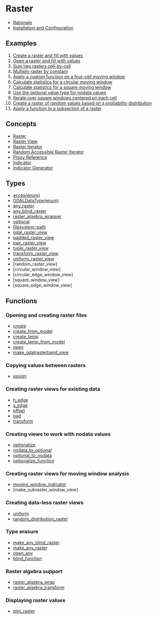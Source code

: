# Raster
- [Rationale](./rationale.md)
- [Installation and Configuration](./installation_configuration.md)

## Examples
1. [Create a raster and fill with values](./examples/example_1.md)
2. [Open a raster and fill with values](./examples/example_2.md)
3. [Sum two rasters cell-by-cell](./examples/example_3.md)
4. [Multiply raster by constant](./examples/example_4.md)
5. [Apply a custom function on a four-cell moving window ](./examples/example_5.md)
6. [Calculate statistics for a circular moving window](./examples/example_6.md)
7. [Calculate statistics for a square moving window](./examples/example_7.md)
8. [Use the optional value type for nodata values](./examples/example_8.md)
9. [Iterate over square windows centered on each cell](./examples/example_9.md)
10. [Create a raster of random values based on a probability distribution](./examples/example_10.md)
11. [Apply a function to a subsection of a raster](./examples/example_11.md)

## Concepts
- [Raster](./concepts/raster.md)
- [Raster View](./concepts/raster_view.md)
- [Raster Iterator](./concepts/raster_iterator.md)
- [Random Accessible Raster Iterator](./concepts/random_accessible_raster_iterator.md)
- [Proxy Reference](./concepts/proxy_reference.md)
- [Indicator](./concepts/indicator.md)
- [Indicator Generator](./concepts/indicator_generator.md)

## Types
- [acces(enum)](./types/access.md)
- [GDALDataType(enum)](./types/gdal_data_type.md)
- [any_raster](./types/any_raster.md)
- [any_blind_raster](./types/any_blind_raster.md)
- [raster_algebra_wrapper](./types/raster_algebra_wrapper.md)
- [optional](./types/optional.md)
- [filesystem::path](./types/path.md)
- [gdal_raster_view](./types/gdal_raster_view.md)
- [padded_raster_view](./types/padded_raster_view.md)
- [pair_raster_view](./types/pair_raster_view.md)
- [tuple_raster_view](./types/tuple_raster_view.md)
- [transform_raster_view](./types/transform_raster_view.md)
- [uniform_raster_view](./types/uniform_raster_view.md)
- [random_raster_view]
- [circular_window_view]
- [circular_edge_window_view]
- [square_window_view]
- [square_edge_window_view]

## Functions

### Opening and creating raster files
- [create](./functions/create.md)
- [create_from_model](./functions/create_from_model.md)
- [create_temp](./functions/create_temp.md)
- [create_temp_from_model](./functions/create_temp_from_model.md)
- [open](./functions/open.md)
- [make_gdalrasterband_view](./functions/make_gdalrasterband_view.md)

### Copying values between rasters
- [assign](./functions/assign.md)

### Creating raster views for existing data
- [h_edge](./functions/h_edge.md)
- [v_edge](./functions/v_edge.md)
- [offset](./functions/offset.md)
- [pad](./functions/pad.md)
- [transform](./functions/transform.md)

### Creating views to work with nodata values
- [optionalize](./functions/optionalize.md)
- [nodata_to_optional](./functions/nodata_to_optional.md)
- [optional_to_nodata](./functions/optional_to_nodata.md)
- [optionalize_function](./functions/optionalize_function.md)

### Creating raster views for moving window analysis
- [moving_window_indicator](./functions/moving_window_indicator.md)
- [make_subraster_window_view]

### Creating data-less raster views
- [uniform](./functions/uniform.md)
- [random_distribution_raster](./functions/random_distribution_raster.md)

### Type erasure
- [make_any_blind_raster](./functions/make_any_blind_raster.md)
- [make_any_raster](./functions/make_any_raster.md)
- [open_any](./functions/open_any.md)
- [blind_function](./functions/blind_function.md)

### Raster algebra support
- [raster_algebra_wrap](./functions/raster_algebra_wrap.md)
- [raster_algebra_transform](./functions/raster_algebra_transform.md)

### Displaying raster values
- [plot_raster](./functions/plot_raster.md)










